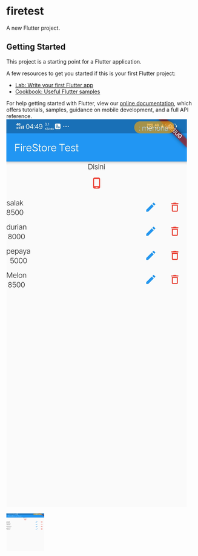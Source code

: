 # firetest

A new Flutter project.

## Getting Started

This project is a starting point for a Flutter application.

A few resources to get you started if this is your first Flutter project:

- [Lab: Write your first Flutter app](https://flutter.dev/docs/get-started/codelab)
- [Cookbook: Useful Flutter samples](https://flutter.dev/docs/cookbook)

For help getting started with Flutter, view our
[online documentation](https://flutter.dev/docs), which offers tutorials,
samples, guidance on mobile development, and a full API reference.
![plot](https://github.com/abuduchoy/firetest/blob/main/sreenshoot/Screenshot_20210519_044920.jpg)

<img src="https://github.com/abuduchoy/firetest/blob/main/sreenshoot/Screenshot_20210519_044920.jpg" width="100" height="100">
